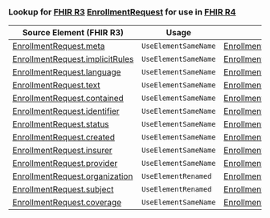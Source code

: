 ### Lookup for [FHIR R3](https://hl7.org/fhir/STU3/) [EnrollmentRequest](https://hl7.org/fhir/STU3/EnrollmentRequest.html) for use in [FHIR R4](https://hl7.org/fhir/R4/)

| Source Element (FHIR R3) | Usage | Target |
| -------------- | ----- | ------ |
| [EnrollmentRequest.meta](https://hl7.org/fhir/STU3/EnrollmentRequest.html#resource) | `UseElementSameName` | [EnrollmentRequest.meta](https://hl7.org/fhir/R4/EnrollmentRequest.html#resource) |
| [EnrollmentRequest.implicitRules](https://hl7.org/fhir/STU3/EnrollmentRequest.html#resource) | `UseElementSameName` | [EnrollmentRequest.implicitRules](https://hl7.org/fhir/R4/EnrollmentRequest.html#resource) |
| [EnrollmentRequest.language](https://hl7.org/fhir/STU3/EnrollmentRequest.html#resource) | `UseElementSameName` | [EnrollmentRequest.language](https://hl7.org/fhir/R4/EnrollmentRequest.html#resource) |
| [EnrollmentRequest.text](https://hl7.org/fhir/STU3/EnrollmentRequest.html#resource) | `UseElementSameName` | [EnrollmentRequest.text](https://hl7.org/fhir/R4/EnrollmentRequest.html#resource) |
| [EnrollmentRequest.contained](https://hl7.org/fhir/STU3/EnrollmentRequest.html#resource) | `UseElementSameName` | [EnrollmentRequest.contained](https://hl7.org/fhir/R4/EnrollmentRequest.html#resource) |
| [EnrollmentRequest.identifier](https://hl7.org/fhir/STU3/EnrollmentRequest.html#resource) | `UseElementSameName` | [EnrollmentRequest.identifier](https://hl7.org/fhir/R4/EnrollmentRequest.html#resource) |
| [EnrollmentRequest.status](https://hl7.org/fhir/STU3/EnrollmentRequest.html#resource) | `UseElementSameName` | [EnrollmentRequest.status](https://hl7.org/fhir/R4/EnrollmentRequest.html#resource) |
| [EnrollmentRequest.created](https://hl7.org/fhir/STU3/EnrollmentRequest.html#resource) | `UseElementSameName` | [EnrollmentRequest.created](https://hl7.org/fhir/R4/EnrollmentRequest.html#resource) |
| [EnrollmentRequest.insurer](https://hl7.org/fhir/STU3/EnrollmentRequest.html#resource) | `UseElementSameName` | [EnrollmentRequest.insurer](https://hl7.org/fhir/R4/EnrollmentRequest.html#resource) |
| [EnrollmentRequest.provider](https://hl7.org/fhir/STU3/EnrollmentRequest.html#resource) | `UseElementSameName` | [EnrollmentRequest.provider](https://hl7.org/fhir/R4/EnrollmentRequest.html#resource) |
| [EnrollmentRequest.organization](https://hl7.org/fhir/STU3/EnrollmentRequest.html#resource) | `UseElementRenamed` | [EnrollmentRequest.provider](https://hl7.org/fhir/R4/EnrollmentRequest.html#resource) |
| [EnrollmentRequest.subject](https://hl7.org/fhir/STU3/EnrollmentRequest.html#resource) | `UseElementRenamed` | [EnrollmentRequest.candidate](https://hl7.org/fhir/R4/EnrollmentRequest.html#resource) |
| [EnrollmentRequest.coverage](https://hl7.org/fhir/STU3/EnrollmentRequest.html#resource) | `UseElementSameName` | [EnrollmentRequest.coverage](https://hl7.org/fhir/R4/EnrollmentRequest.html#resource) |
